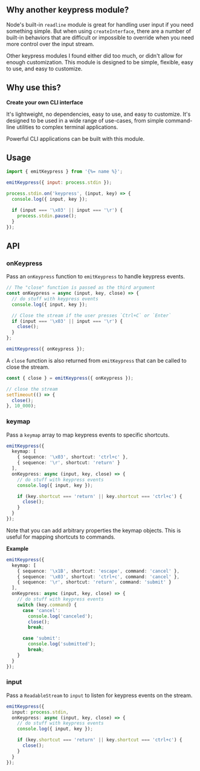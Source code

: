 ## Why another keypress module?

Node's built-in `readline` module is great for handling user input if you need something simple. But when using `createInterface`, there are a number of built-in behaviors that are difficult or impossible to override when you need more control over the input stream.

Other keypress modules I found either did too much, or didn't allow for enough customization. This module is designed to be simple, flexible, easy to use, and easy to customize.

## Why use this?

**Create your own CLI interface**

It's lightweight, no dependencies, easy to use, and easy to customize. It's designed to be used in a wide range of use-cases, from simple command-line utilities to complex terminal applications.

Powerful CLI applications can be built with this module.

## Usage

```js
import { emitKeypress } from '{%= name %}';

emitKeypress({ input: process.stdin });

process.stdin.on('keypress', (input, key) => {
  console.log({ input, key });

  if (input === '\x03' || input === '\r') {
    process.stdin.pause();
  }
});
```

## API

### onKeypress

Pass an `onKeypress` function to `emitKeypress` to handle keypress events.

```ts
// The "close" function is passed as the third argument
const onKeypress = async (input, key, close) => {
  // do stuff with keypress events
  console.log({ input, key });

  // Close the stream if the user presses `Ctrl+C` or `Enter`
  if (input === '\x03' || input === '\r') {
    close();
  }
};

emitKeypress({ onKeypress });
```

A `close` function is also returned from `emitKeypress` that can be called to close the stream.

```ts
const { close } = emitKeypress({ onKeypress });

// close the stream
setTimeout(() => {
  close();
}, 10_000);
```


### keymap

Pass a `keymap` array to map keypress events to specific shortcuts.

```ts
emitKeypress({
  keymap: [
    { sequence: '\x03', shortcut: 'ctrl+c' },
    { sequence: '\r', shortcut: 'return' }
  ],
  onKeypress: async (input, key, close) => {
    // do stuff with keypress events
    console.log({ input, key });

    if (key.shortcut === 'return' || key.shortcut === 'ctrl+c') {
      close();
    }
  }
});
```

Note that you can add arbitrary properties the keymap objects. This is useful for mapping shortcuts to commands.

**Example**

```ts
emitKeypress({
  keymap: [
    { sequence: '\x1B', shortcut: 'escape', command: 'cancel' },
    { sequence: '\x03', shortcut: 'ctrl+c', command: 'cancel' },
    { sequence: '\r', shortcut: 'return', command: 'submit' }
  ],
  onKeypress: async (input, key, close) => {
    // do stuff with keypress events
    switch (key.command) {
      case 'cancel':
        console.log('canceled');
        close();
        break;

      case 'submit':
        console.log('submitted');
        break;
    }
  }
});
```


### input

Pass a `ReadableStream` to `input` to listen for keypress events on the stream.

```ts
emitKeypress({
  input: process.stdin,
  onKeypress: async (input, key, close) => {
    // do stuff with keypress events
    console.log({ input, key });

    if (key.shortcut === 'return' || key.shortcut === 'ctrl+c') {
      close();
    }
  }
});
```
